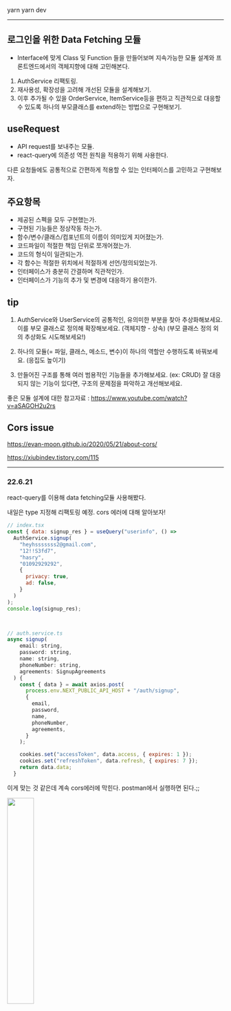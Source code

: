 yarn
yarn dev

---

## 로그인을 위한 Data Fetching 모듈

- Interface에 맞게 Class 및 Function 들을 만들어보며 지속가능한 모듈 설계와 프론트엔드에서의 객체지향에 대해 고민해본다.

1. AuthService 리팩토링.
2. 재사용성, 확장성을 고려해 개선된 모듈을 설계해보기.
3. 이후 추가될 수 있을 OrderService, ItemService등을 편하고 직관적으로 대응할 수 있도록 하나의 부모클래스를 extend하는 방법으로 구현해보기.

## useRequest

- API request를 보내주는 모듈.
- react-query에 의존성 역전 원칙을 적용하기 위해 사용한다.

다른 요청들에도 공통적으로 간편하게 적용할 수 있는 인터페이스를 고민하고 구현해보자.

## 주요항목

- 제공된 스펙을 모두 구현했는가.
- 구현된 기능들은 정상작동 하는가.
- 함수/변수/클래스/컴포넌트의 이름이 의미있게 지어졌는가.
- 코드파일이 적절한 책임 단위로 쪼개어졌는가.
- 코드의 형식이 일관되는가.
- 각 함수는 적절한 위치에서 적절하게 선언/정의되었는가.
- 인터페이스가 충분히 간결하며 직관적인가.
- 인터페이스가 기능의 추가 및 변경에 대응하기 용이한가.

## tip

1. AuthService와 UserService의 공통적인, 유의미한 부분을 찾아 추상화해보세요.
   이를 부모 클래스로 정의해 확장해보세요. (객체지향 - 상속) (부모 클래스 정의 외의 추상화도 시도해보세요!)

2. 하나의 모듈(= 파일, 클래스, 메소드, 변수)이 하나의 역할만 수행하도록 바꿔보세요. (응집도 높이기)

3. 만들어진 구조를 통해 여러 범용적인 기능들을 추가해보세요. (ex: CRUD)
   잘 대응되지 않는 기능이 있다면, 구조의 문제점을 파악하고 개선해보세요.

좋은 모듈 설계에 대한 참고자료 : https://www.youtube.com/watch?v=aSAGOH2u2rs

## Cors issue

https://evan-moon.github.io/2020/05/21/about-cors/

https://xiubindev.tistory.com/115

---

### 22.6.21

react-query를 이용해 data fetching모듈 사용해봤다.

내일은 type 지정해 리팩토링 예정.
cors 에러에 대해 알아보자!

```jsx
// index.tsx
const { data: signup_res } = useQuery("userinfo", () =>
  AuthService.signup(
    "heyhsssssss2@gmail.com",
    "12!!S3fd7",
    "hasry",
    "01092929292",
    {
      privacy: true,
      ad: false,
    }
  )
);
console.log(signup_res);



// auth.service.ts
async signup(
    email: string,
    password: string,
    name: string,
    phoneNumber: string,
    agreements: SignupAgreements
  ) {
    const { data } = await axios.post(
      process.env.NEXT_PUBLIC_API_HOST + "/auth/signup",
      {
        email,
        password,
        name,
        phoneNumber,
        agreements,
      }
    );

    cookies.set("accessToken", data.access, { expires: 1 });
    cookies.set("refreshToken", data.refresh, { expires: 7 });
    return data.data;
  }
```

이게 맞는 것 같은데 계속 cors에러에 막힌다.
postman에서 실행하면 된다.;;

<img width="35%" src="https://user-images.githubusercontent.com/75261551/174643079-62685829-f06b-469e-b522-d40215d51ae5.png" />
